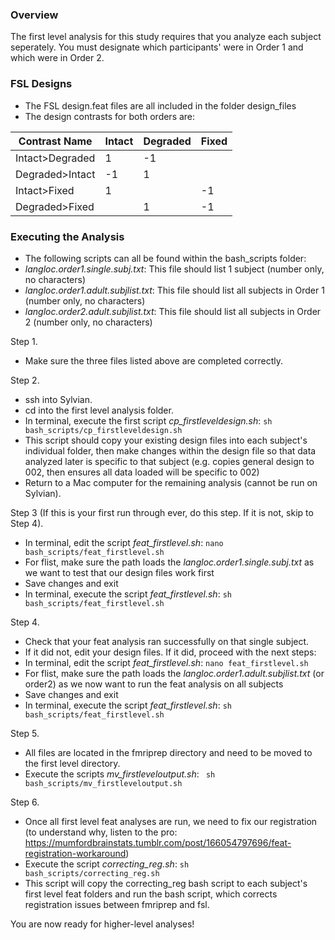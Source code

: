 ### Overview
The first level analysis for this study requires that you analyze each subject seperately. You must designate which participants' were in Order 1 and which were in Order 2.

### FSL Designs
- The FSL design.feat files are all included in the folder design_files
- The design contrasts for both orders are:

| Contrast Name   	| Intact 	| Degraded 	| Fixed 	|
|-----------------	|--------	|----------	|-------	|
| Intact>Degraded 	| 1      	| -1       	|       	|
| Degraded>Intact 	| -1     	| 1        	|       	|
| Intact>Fixed    	| 1      	|          	| -1    	|
| Degraded>Fixed  	|        	| 1        	| -1    	|

### Executing the Analysis
- The following scripts can all be found within the bash_scripts folder:
- *langloc.order1.single.subj.txt*: This file should list 1 subject (number only, no characters)
- *langloc.order1.adult.subjlist.txt*: This file should list all subjects in Order 1 (number only, no characters)
- *langloc.order2.adult.subjlist.txt*: This file should list all subjects in Order 2 (number only, no characters)

Step 1.
- Make sure the three files listed above are completed correctly.

Step 2. 
- ssh into Sylvian. 
- cd into the first level analysis folder.
- In terminal, execute the first script *cp_firstleveldesign.sh*:
```sh bash_scripts/cp_firstleveldesign.sh```
- This script should copy your existing design files into each subject's individual folder, then make changes within the design file so that data analyzed later is specific to that subject (e.g. copies general design to 002, then ensures all data loaded will be specific to 002)
- Return to a Mac computer for the remaining analysis (cannot be run on Sylvian). 

Step 3 (If this is your first run through ever, do this step. If it is not, skip to Step 4).
- In terminal, edit the script *feat_firstlevel.sh*:
```nano bash_scripts/feat_firstlevel.sh```
- For flist, make sure the path loads the *langloc.order1.single.subj.txt* as we want to test that our design files work first
- Save changes and exit
- In terminal, execute the script *feat_firstlevel.sh*:
```sh bash_scripts/feat_firstlevel.sh```

Step 4. 
- Check that your feat analysis ran successfully on that single subject. 
- If it did not, edit your design files. If it did, proceed with the next steps:
- In terminal, edit the script *feat_firstlevel.sh*:
```nano feat_firstlevel.sh```
- For flist, make sure the path loads the *langloc.order1.adult.subjlist.txt*  (or order2) as we now want to run the feat analysis on all subjects
- Save changes and exit
- In terminal, execute the script *feat_firstlevel.sh*:
```sh bash_scripts/feat_firstlevel.sh```

Step 5.
- All files are located in the fmriprep directory and need to be moved to the first level directory.
- Execute the scripts *mv_firstleveloutput.sh*:
``` sh bash_scripts/mv_firstleveloutput.sh```

Step 6. 
- Once all first level feat analyses are run, we need to fix our registration (to understand why, listen to the pro: <https://mumfordbrainstats.tumblr.com/post/166054797696/feat-registration-workaround>)
- Execute the script *correcting_reg.sh*:
```sh bash_scripts/correcting_reg.sh```
- This script will copy the correcting_reg bash script to each subject's first level feat folders and run the bash script, which corrects registration issues between fmriprep and fsl.

You are now ready for higher-level analyses!
